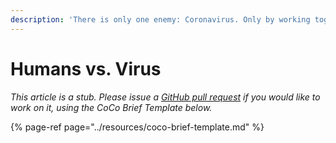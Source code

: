 ```yaml
---
description: 'There is only one enemy: Coronavirus. Only by working together will we win.'
---
```


# Humans vs. Virus

_This article is a stub. Please issue a_ [_GitHub pull request_](https://github.com/mediashower/coco) _if you would like to work on it, using the CoCo Brief Template below._

{% page-ref page="../resources/coco-brief-template.md" %}



